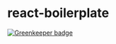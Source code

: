 # react-boilerplate

[![Greenkeeper badge](https://badges.greenkeeper.io/minaseem/react-boilerplate.svg)](https://greenkeeper.io/)